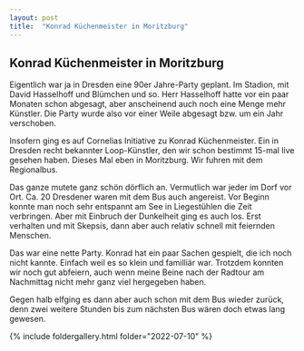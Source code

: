 ```yaml
---
layout: post
title:  "Konrad Küchenmeister in Moritzburg"
---
```


## Konrad Küchenmeister in Moritzburg
Eigentlich war ja in Dresden eine 90er Jahre-Party geplant.
Im Stadion, mit David Hasselhoff und Blümchen und so.
Herr Hasselhoff hatte vor ein paar Monaten schon abgesagt, aber anscheinend auch noch eine Menge mehr Künstler.
Die Party wurde also vor einer Weile abgesagt bzw. um ein Jahr verschoben.

Insofern ging es auf Cornelias Initiative zu Konrad Küchenmeister.
Ein in Dresden recht bekannter Loop-Künstler, den wir schon bestimmt 15-mal live gesehen haben.
Dieses Mal eben in Moritzburg. Wir fuhren mit dem Regionalbus.

Das ganze mutete ganz schön dörflich an.
Vermutlich war jeder im Dorf vor Ort. Ca. 20 Dresdener waren mit dem Bus auch angereist.
Vor Beginn konnte man noch sehr entspannt am See in Liegestühlen die Zeit verbringen. Aber mit Einbruch der Dunkelheit ging es auch los.
Erst verhalten und mit Skepsis, dann aber auch relativ schnell mit feiernden Menschen.

Das war eine nette Party. Konrad hat ein paar Sachen gespielt, die ich noch nicht kannte.
Einfach weil es so klein und familliär war.
Trotzdem konnten wir noch gut abfeiern, auch wenn meine Beine nach der Radtour am Nachmittag nicht mehr ganz viel hergegeben haben.

Gegen halb elfging es dann aber auch schon mit dem Bus wieder zurück, denn zwei weitere Stunden bis zum nächsten Bus wären doch etwas lang gewesen.



{% include foldergallery.html folder="2022-07-10" %}
